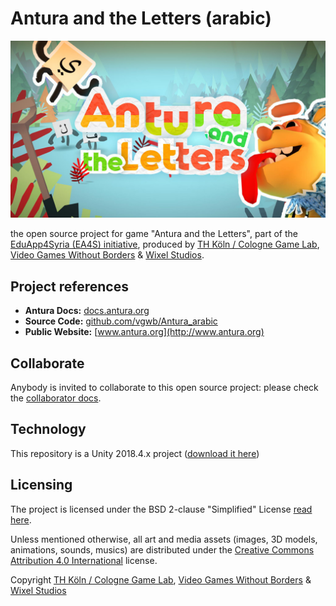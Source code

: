 # Antura and the Letters (arabic)

![antura_gametitle](docs/images/antura_gametitle.jpg)

the open source project for game "Antura and the Letters", part of the [EduApp4Syria (EA4S) initiative](https://www.norad.no/eduapp4syria), produced by [TH Köln / Cologne Game Lab](http://www.colognegamelab.de/), [Video Games Without Borders](http://vgwb.org) & [Wixel Studios](www.wixelstudios.com).

## Project references

- **Antura Docs:** [docs.antura.org](http://docs.antura.org)
- **Source Code:** [github.com/vgwb/Antura_arabic](https://github.com/vgwb/Antura_arabic)
- **Public Website:** [www.antura.org](http://www.antura.org)

## Collaborate

Anybody is invited to collaborate to this open source project:
please check the [collaborator docs](https://vgwb.github.io/Antura_arabic/Guidelines/Collaborator.html).

## Technology

This repository is a Unity 2018.4.x project ([download it here](https://unity3d.com/get-unity/download/archive))

## Licensing

The project is licensed under the BSD 2-clause "Simplified" License [read here](LICENSE.md).

Unless mentioned otherwise, all art and media assets (images, 3D models, animations, sounds, musics) are distributed under the [Creative Commons Attribution 4.0 International](http://creativecommons.org/licenses/by/4.0/) license.

Copyright [TH Köln / Cologne Game Lab](http://www.colognegamelab.de/), [Video Games Without Borders](http://vgwb.org) & [Wixel Studios](www.wixelstudios.com)
